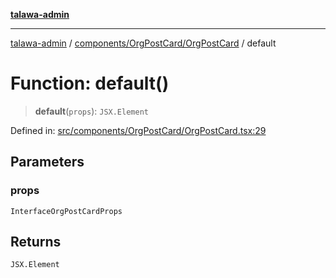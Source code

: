[**talawa-admin**](../../../../README.md)

***

[talawa-admin](../../../../README.md) / [components/OrgPostCard/OrgPostCard](../README.md) / default

# Function: default()

> **default**(`props`): `JSX.Element`

Defined in: [src/components/OrgPostCard/OrgPostCard.tsx:29](https://github.com/gautam-divyanshu/talawa-admin/blob/9fec1eef6a4674b14f6abe30e3be3844537d8dc2/src/components/OrgPostCard/OrgPostCard.tsx#L29)

## Parameters

### props

`InterfaceOrgPostCardProps`

## Returns

`JSX.Element`
